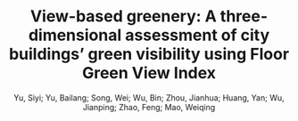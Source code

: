 ---
layout: technique
title: "View-based greenery: A three-dimensional assessment of city buildings’ green visibility using Floor Green View Index"
system: "False"
technique: "False"
design_study: "False"
evaluation: "False"
data: "False"
analysis: "True"
generation: "False"
curation_and_transformation: "False"
management: "False"
modeling: "True"
urban_analysis: "True"
visualization: "False"
sunlight_access: "False"
wind_ventilation: "False"
view_impact: "True"
energy: "False"
damage_and_disaster_management: "False"
climate: "False"
sound: "False"
property_cadastre: "False"
others: "False"
lookup: "False"
browse: "False"
locate: "True"
explore: "False"
identify: "False"
compare: "True"
summarize: "True"
distribution: "True"
trends: "False"
outliers: "False"
extremes: "True"
features: "True"
target_discovery: "True"
target_access: "True"
spatial_relation: "True"
buildings: "True"
streets: "False"
nature: "True"
uniform_discretization: "True"
structural_subdivision: "False"
univariate: "True"
multivariate: "False"
volumetric: "False"
temporal: "False"
sensing: "False"
statistical: "False"
simulation_based: "True"
learning_based: "False"
surveyed: "False"
site: "False"
block: "False"
multi_block: "True"
city: "False"
va_wo_model: "False"
post_model: "True"
model_integrated: "False"
assisted_models: "False"
overlay: "True"
embedded: "False"
linked: "False"
temporal_jx: "False"
spatial_jx: "False"
filter: "False"
aggregate: "False"
embed: "True"
glyphs: "False"
bar_charts: "False"
scatterplots: "False"
matrix: "False"
parallel_coordinates: "False"
map_2d: "True"
map_3d: "True"
walking: "False"
steering: "False"
selection_based: "False"
manipulation_based: "True"
distortion: "False"
ghosting: "False"
culling: "False"
birds_view: "True"
multi_view: "False"
assisted_steering: "False"
other: "False"
vr_cave: "False"
ar: "False"
desktop: "True"
mobile: "False"
case_study: "True"
user_study: "False"
statistical_evaluation: "False"
expert_interviews: "False"
key: "6Q26RHZ7"
item_type: "journalArticle"
publication_year: "2016"
author: "Yu, Siyi; Yu, Bailang; Song, Wei; Wu, Bin; Zhou, Jianhua; Huang, Yan; Wu, Jianping; Zhao, Feng; Mao, Weiqing"
publication_title: "Landscape and Urban Planning"
isbn: "nan"
issn: "01692046"
doi: "10.1016/j.landurbplan.2016.04.004"
url_paper: "https://linkinghub.elsevier.com/retrieve/pii/S0169204616300329"
abstract_note: "nan"
date_added: "2023-01-30 00:03:16"
date_modified: "2023-01-30 00:03:16"
access_date: "2023-01-30 00:03:16"
pages: "13-26"
num_pages: "nan"
issue: "nan"
volume: "152.0"
number_of_volumes: "nan"
journal_abbreviation: "Landscape and Urban Planning"
short_title: "View-based greenery"
series: "nan"
series_number: "nan"
series_text: "nan"
series_title: "nan"
publisher: "nan"
place: "nan"
language: "en"
rights: "nan"
type: "nan"
archive: "nan"
archive_location: "nan"
library_catalog: "DOI.org (Crossref)"
call_number: "nan"
extra: "nan"
notes: "nan"
link_attachments: "nan"
manual_tags: "nan"
automatic_tags: "nan"
editor: "nan"
series_editor: "nan"
translator: "nan"
contributor: "nan"
attorney_agent: "nan"
book_author: "nan"
cast_member: "nan"
commenter: "nan"
composer: "nan"
cosponsor: "nan"
counsel: "nan"
interviewer: "nan"
producer: "nan"
recipient: "nan"
reviewed_author: "nan"
scriptwriter: "nan"
words_by: "nan"
guest: "nan"
number: "nan"
edition: "nan"
running_time: "nan"
scale: "nan"
medium: "nan"
artwork_size: "nan"
filing_date: "nan"
application_number: "nan"
assignee: "nan"
issuing_authority: "nan"
country: "nan"
meeting_name: "nan"
conference_name: "nan"
court: "nan"
references: "nan"
reporter: "nan"
legal_status: "nan"
priority_numbers: "nan"
programming_language: "nan"
version: "nan"
system: "nan"
code: "nan"
code_number: "nan"
section: "nan"
session: "nan"
committee: "nan"
history: "nan"
legislative_body: "nan"
---